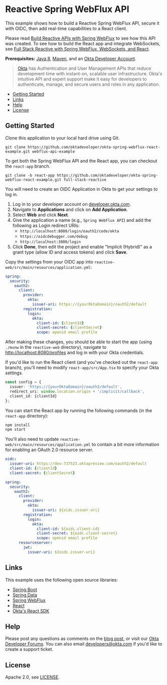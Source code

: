 # Reactive Spring WebFlux API

This example shows how to build a Reactive Spring WebFlux API, secure it with OIDC, then add real-time capabilities to a React client.

Please read [Build Reactive APIs with Spring WebFlux](https://developer.okta.com/blog/2018/09/24/reactive-apis-with-spring-webflux) to see how this API was created. To see how to build the React app and integrate WebSockets, see [Full Stack Reactive with Spring WebFlux, WebSockets, and React](https://developer.okta.com/blog/2018/09/25/spring-webflux-websockets-react).

**Prerequisites:** [Java 8](http://www.oracle.com/technetwork/java/javase/downloads/jdk8-downloads-2133151.html), [Maven](https://maven.apache.org), and an [Okta Developer Account](https://developer.okta.com).

> [Okta](https://developer.okta.com/) has Authentication and User Management APIs that reduce development time with instant-on, scalable user infrastructure. Okta's intuitive API and expert support make it easy for developers to authenticate, manage, and secure users and roles in any application.

* [Getting Started](#getting-started)
* [Links](#links)
* [Help](#help)
* [License](#license)

## Getting Started

Clone this application to your local hard drive using Git.

```
git clone https://github.com/oktadeveloper/okta-spring-webflux-react-example.git webflux-api-example
```

To get both the Spring WebFlux API and the React app, you can checkout the `react-app` branch.

```
git clone -b react-app https://github.com/oktadeveloper/okta-spring-webflux-react-example.git full-stack-reactive
```

You will need to create an OIDC Application in Okta to get your settings to log in. 

1. Log in to your developer account on [developer.okta.com](https://developer.okta.com).
2. Navigate to **Applications** and click on **Add Application**.
3. Select **Web** and click **Next**. 
4. Give the application a name (e.g., `Spring WebFlux API`) and add the following as Login redirect URIs:
    * `http://localhost:8080/login/oauth2/code/okta`
    * `https://oidcdebugger.com/debug`
    * `http://localhost:3000/login`
4. Click **Done**, then edit the project and enable "Implicit (Hybrid)" as a grant type (allow ID and access tokens) and click **Save**.

Copy the settings from your OIDC app into `reactive-web/src/main/resources/application.yml`:

```yaml
spring:
  security:
    oauth2:
      client:
        provider:
          okta:
            issuer-uri: https://{yourOktaDomain}/oauth2/default
        registration:
          login:
            okta:
              client-id: {clientId}
              client-secret: {clientSecret}
              scope: openid email profile
```

After making these changes, you should be able to start the app (using `./mvnw` in the `reactive-web` directory), navigate to <http://localhost:8080/profiles> and log in with your Okta credentials.

If you'd like to run the React client (and you've checked out the `react-app` branch), you'll need to modify `react-app/src/App.tsx` to specify your Okta settings.

```typescript
const config = {
  issuer: 'https://{yourOktaDomain}/oauth2/default',
  redirect_uri: window.location.origin + '/implicit/callback',
  client_id: {clientId}
};
```

You can start the React app by running the following commands (in the `react-app` directory):

```bash
npm install
npm start
```

You'll also need to update `reactive-web/src/main/resources/application.yml` to contain a bit more information for enabling an OAuth 2.0 resource server.

```yaml
oidc:
  issuer-uri: https://dev-737523.oktapreview.com/oauth2/default
  client-id: {clientId}
  client-secret: {clientSecret}

spring:
  security:
    oauth2:
      client:
        provider:
          okta:
            issuer-uri: ${oidc.issuer-uri}
        registration:
          login:
            okta:
              client-id: ${oidc.client-id}
              client-secret: ${oidc.client-secret}
              scope: openid email profile
      resourceserver:
        jwt:
          issuer-uri: ${oidc.issuer-uri}
```

## Links

This example uses the following open source libraries:

* [Spring Boot](https://spring.io/projects/spring-boot)
* [Spring Data](https://spring.io/projects/spring-data)
* [Spring WebFlux](https://docs.spring.io/spring/docs/current/spring-framework-reference/web-reactive.html)
* [React](https://reactjs.org/)
* [Okta's React SDK](https://github.com/okta/okta-oidc-js/tree/master/packages/okta-react)

## Help

Please post any questions as comments on the [blog post](https://developer.okta.com/blog/2018/09/24/reactive-apis-with-spring-webflux), or visit our [Okta Developer Forums](https://devforum.okta.com/). You can also email developers@okta.com if you'd like to create a support ticket.

## License

Apache 2.0, see [LICENSE](LICENSE).
